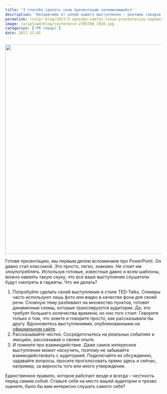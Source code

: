 ```yaml
---
title: '3 способа сделать свою презентацию запоминающейся'
description: 'Независимо от целей вашего выступления – реклама товаров и PR-услуг, презентация проекта или самого себя – необходимо помнить, что, если вы хотите запомниться, осмельтесь быть другим. Готовя презентацию, мы первым делом вспоминаем про PowerPoint. Он давно стал классикой. Это просто, легко, знакомо. Не стоит им злоупотреблять. Используя готовые, известные давно и всем шаблоны,'
permalink: /ru/pr-blog/2017/3-sposoba-sdelat-svoyu-prezentaciyu-zapominayushcheysya
image: /a/upload/blog/conference-2705706_1920.jpg
categories: ['PR (пиар)']
date: 2017-12-01
---
```

<img src="{{ site.assets }}/upload/blog/conference-2705706_1920.jpg" width="1008" height="672" alt="">
<p>Готовя презентацию, мы первым делом вспоминаем про PowerPoint. Он давно стал классикой. Это просто, легко, знакомо. Не стоит им злоупотреблять. Используя готовые, известные давно и всем шаблоны, можно навеять такую скуку, что все ваше выступление слушатели будут смотреть в гаджеты. Что же делать?</p>
<ol>
	<li>Попробуйте сделать своей выступление в стиле TED-Talks. Спикеры часто используют лишь фото или видео в качестве фона для своей речи. Сложную тему разбивают на множество пунктов, готовят динамичные схемы, которые транслируются аудитории. Да, это требует большего количества времени, но оно того стоит. Говорите только о том, что знаете и говорите просто, как рассказывали бы другу. Вдохновитесь выступлениями, опубликованными на <a href="https://www.ted.com/talks?sort=newest&amp;language=ru">официальном сайте</a>.</li>
	<li>Рассказывайте честно. Сосредоточьтесь на реальных событиях и эмоциях, рассказывая о своем опыте.</li>
	<li>И помните про взаимодействие. Даже самое интересное выступление может наскучить, поэтому не забывайте взаимодействовать с аудиторией. Подключайте их обсуждению, задавайте вопросы, просите проголосовать прямо здесь и сейчас, например, за верность того или иного утверждения.</li>
</ol>
<p>Единственное правило, которое работает везде и всегда &ndash; честность перед самим собой. Ставьте себя на место вашей аудитории и трезво оцените, было бы вам интересно слушать самого себя?</p>
